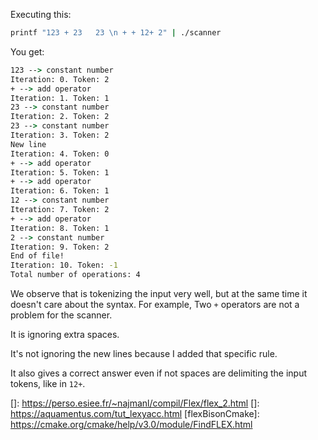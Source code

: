 
Executing this:
```cmd
printf "123 + 23   23 \n + + 12+ 2" | ./scanner
```

You get:
```cmd
123 --> constant number
Iteration: 0. Token: 2
+ --> add operator
Iteration: 1. Token: 1
23 --> constant number
Iteration: 2. Token: 2
23 --> constant number
Iteration: 3. Token: 2
New line
Iteration: 4. Token: 0
+ --> add operator
Iteration: 5. Token: 1
+ --> add operator
Iteration: 6. Token: 1
12 --> constant number
Iteration: 7. Token: 2
+ --> add operator
Iteration: 8. Token: 1
2 --> constant number
Iteration: 9. Token: 2
End of file!
Iteration: 10. Token: -1
Total number of operations: 4
```

We observe that is tokenizing the input very well, but at the same time it
doesn't care about the syntax.
For example, Two `+` operators are not a problem for the scanner.

It is ignoring extra spaces.

It's not ignoring the new lines because I added that specific rule.

It also gives a correct answer even if not spaces are delimiting the input
tokens, like in `12+`.

[]: https://perso.esiee.fr/~najmanl/compil/Flex/flex_2.html
[]: https://aquamentus.com/tut_lexyacc.html
[flexBisonCmake]: https://cmake.org/cmake/help/v3.0/module/FindFLEX.html

